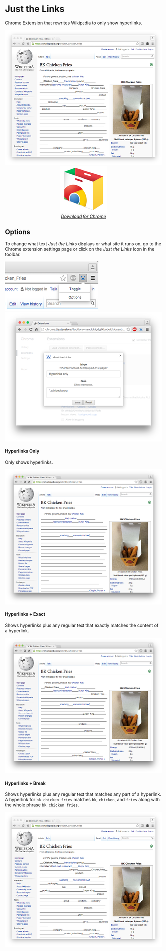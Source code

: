 # Just the Links

Chrome Extension that rewrites Wikipedia to only show hyperlinks.

<img src="https://github.com/mattbierner/just-the-links/raw/master/documentation/hyperlinks+break.png" />

<div align="center">
<a href="https://chrome.google.com/webstore/detail/just-the-links/mbfccghgfekfafnjhlkfkfiolbplafpa">
    <div>
        <img src="https://github.com/mattbierner/just-the-links/raw/master/documentation/chrome.png" />
    </div>
    <i>Download for Chrome</i>
</a>
</div>

## Options
To change what text *Just the Links* displays or what site it runs on, go to the Chrome extension settings page or click on the *Just the Links* icon in the toolbar.

<img src="https://github.com/mattbierner/just-the-links/raw/master/documentation/click-options.png" />


<img src="https://github.com/mattbierner/just-the-links/raw/master/documentation/options-page.png" />

#### Hyperlinks Only
Only shows hyperlinks.

<img src="https://github.com/mattbierner/just-the-links/raw/master/documentation/hyperlinks.png" />

#### Hyperlinks + Exact
Shows hyperlinks plus any regular text that exactly matches the content of a hyperlink. 

<img src="https://github.com/mattbierner/just-the-links/raw/master/documentation/hyperlinks+exact.png" />

#### Hyperlinks + Break
Shows hyperlinks plus any regular text that matches any part of a hyperlink. A hyperlink for `bk chicken fries` matches `bk`, `chicken`, and `fries` along with the whole phrase `bk chicken fries`.

<img src="https://github.com/mattbierner/just-the-links/raw/master/documentation/hyperlinks+break.png" />